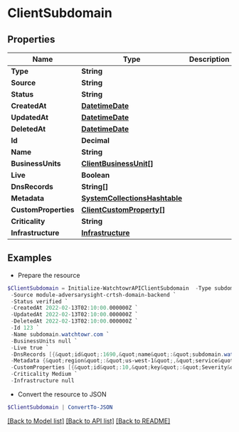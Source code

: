 # ClientSubdomain
## Properties

Name | Type | Description | Notes
------------ | ------------- | ------------- | -------------
**Type** | **String** |  | 
**Source** | **String** |  | 
**Status** | **String** |  | 
**CreatedAt** | [**DatetimeDate**](DatetimeDate.md) |  | 
**UpdatedAt** | [**DatetimeDate**](DatetimeDate.md) |  | 
**DeletedAt** | [**DatetimeDate**](DatetimeDate.md) |  | 
**Id** | **Decimal** |  | 
**Name** | **String** |  | 
**BusinessUnits** | [**ClientBusinessUnit[]**](ClientBusinessUnit.md) |  | 
**Live** | **Boolean** |  | 
**DnsRecords** | **String[]** |  | 
**Metadata** | [**SystemCollectionsHashtable**](.md) |  | 
**CustomProperties** | [**ClientCustomProperty[]**](ClientCustomProperty.md) |  | 
**Criticality** | **String** |  | 
**Infrastructure** | [**Infrastructure**](Infrastructure.md) |  | [optional] 

## Examples

- Prepare the resource
```powershell
$ClientSubdomain = Initialize-WatchtowrAPIClientSubdomain  -Type subdomain `
 -Source module-adversarysight-crtsh-domain-backend `
 -Status verified `
 -CreatedAt 2022-02-13T02:10:00.000000Z `
 -UpdatedAt 2022-02-13T02:10:00.000000Z `
 -DeletedAt 2022-02-13T02:10:00.000000Z `
 -Id 123 `
 -Name subdomain.watchtowr.com `
 -BusinessUnits null `
 -Live true `
 -DnsRecords [{&quot;id&quot;:1690,&quot;name&quot;:&quot;subdomain.watchtowr.com&quot;,&quot;type&quot;:&quot;A&quot;,&quot;ttl&quot;:922,&quot;value&quot;:&quot;123.123.123.123&quot;,&quot;discovered_on&quot;:&quot;2024-08-19T08:58:26.000Z&quot;},{&quot;id&quot;:1685,&quot;name&quot;:&quot;subdomain.watchtowr.com&quot;,&quot;type&quot;:&quot;AAAA&quot;,&quot;ttl&quot;:2687,&quot;value&quot;:&quot;0000:0000:0000:0000:0000:ffff:7b7b:7b7b&quot;,&quot;discovered_on&quot;:&quot;2024-08-19T08:58:26.000Z&quot;}] `
 -Metadata {&quot;region&quot;:&quot;us-west-1&quot;,&quot;service&quot;:&quot;AWS&quot;} `
 -CustomProperties [{&quot;id&quot;:10,&quot;key&quot;:&quot;Severity&quot;,&quot;value&quot;:&quot;normal&quot;,&quot;isPreset&quot;:false,&quot;modelType&quot;:&quot;subdomain&quot;,&quot;modelId&quot;:209,&quot;createdAt&quot;:&quot;2024-09-24T02:37:27.000Z&quot;,&quot;updatedAt&quot;:&quot;2024-09-24T02:38:35.000Z&quot;},{&quot;id&quot;:11,&quot;key&quot;:&quot;Vulnerability&quot;,&quot;value&quot;:&quot;low risk&quot;,&quot;isPreset&quot;:false,&quot;modelType&quot;:&quot;subdomain&quot;,&quot;modelId&quot;:209,&quot;createdAt&quot;:&quot;2024-09-24T02:37:27.000Z&quot;,&quot;updatedAt&quot;:&quot;2024-09-24T02:38:35.000Z&quot;}] `
 -Criticality Medium `
 -Infrastructure null
```

- Convert the resource to JSON
```powershell
$ClientSubdomain | ConvertTo-JSON
```

[[Back to Model list]](../README.md#documentation-for-models) [[Back to API list]](../README.md#documentation-for-api-endpoints) [[Back to README]](../README.md)

